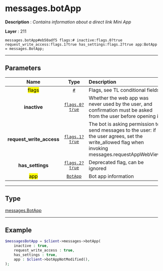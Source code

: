 # messages.botApp

**Description** : *Contains information about a direct link Mini App*

**Layer** : 211

```tl
messages.botApp#eb50adf5 flags:# inactive:flags.0?true request_write_access:flags.1?true has_settings:flags.2?true app:BotApp = messages.BotApp;
```

---

## Parameters

| Name | Type | Description |
| :---: | :---: | :--- |
| <mark>flags</mark> | [`#`](type/#) | Flags, see TL conditional fields |
| **inactive** | [`flags.0?true`](type/true) | Whether the web app was never used by the user, and confirmation must be asked from the user before opening it |
| **request_write_access** | [`flags.1?true`](type/true) | The bot is asking permission to send messages to the user: if the user agrees, set the write_allowed flag when invoking messages.requestAppWebView |
| **has_settings** | [`flags.2?true`](type/true) | Deprecated flag, can be ignored |
| <mark>app</mark> | [`BotApp`](type/BotApp) | Bot app information |

---

## Type

[messages.BotApp](type/messages.BotApp)

---

## Example

```php
$messagesBotApp = $client->messages->botApp(
	inactive : true,
	request_write_access : true,
	has_settings : true,
	app : $client->botAppNotModified(),
);
```